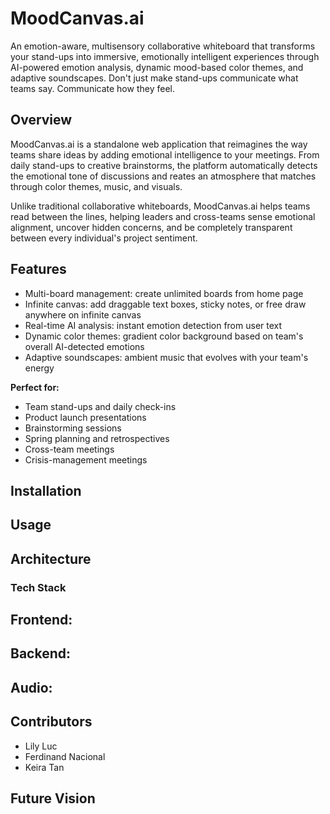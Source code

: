 # MoodCanvas.ai
An emotion-aware, multisensory collaborative whiteboard that transforms your stand-ups into immersive, emotionally intelligent experiences through AI-powered emotion analysis, dynamic mood-based color themes, and adaptive soundscapes. Don't just make stand-ups communicate what teams say. Communicate how they feel.

## Overview
MoodCanvas.ai is a standalone web application that reimagines the way teams share ideas by adding emotional intelligence to your meetings. From daily stand-ups to creative brainstorms, the platform automatically detects the emotional tone of discussions and reates an atmosphere that matches through color themes, music, and visuals.

Unlike traditional collaborative whiteboards, MoodCanvas.ai helps teams read between the lines, helping leaders and cross-teams sense emotional alignment, uncover hidden concerns, and be completely transparent between every individual's project sentiment.

## Features
- Multi-board management: create unlimited boards from home page
- Infinite canvas: add draggable text boxes, sticky notes, or free draw anywhere on infinite canvas
- Real-time AI analysis: instant emotion detection from user text
- Dynamic color themes: gradient color background based on team's overall AI-detected emotions
- Adaptive soundscapes: ambient music that evolves with your team's energy

**Perfect for:**
- Team stand-ups and daily check-ins
- Product launch presentations
- Brainstorming sessions
- Spring planning and retrospectives
- Cross-team meetings
- Crisis-management meetings

## Installation

## Usage

## Architecture
### Tech Stack
**Frontend:**
- 

**Backend:**
- 

**Audio:**
- 



## Contributors
- Lily Luc
- Ferdinand Nacional
- Keira Tan

## Future Vision
